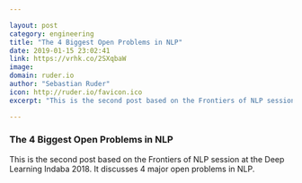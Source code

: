 ```yaml
---

layout: post
category: engineering
title: "The 4 Biggest Open Problems in NLP"
date: 2019-01-15 23:02:41
link: https://vrhk.co/2SXqbaW
image: 
domain: ruder.io
author: "Sebastian Ruder"
icon: http://ruder.io/favicon.ico
excerpt: "This is the second post based on the Frontiers of NLP session at the Deep Learning Indaba 2018. It discusses 4 major open problems in NLP."

---
```


### The 4 Biggest Open Problems in NLP

This is the second post based on the Frontiers of NLP session at the Deep Learning Indaba 2018. It discusses 4 major open problems in NLP.